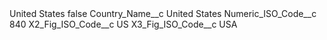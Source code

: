 <?xml version="1.0" encoding="UTF-8"?>
<CustomMetadata xmlns="http://soap.sforce.com/2006/04/metadata" xmlns:xsi="http://www.w3.org/2001/XMLSchema-instance" xmlns:xsd="http://www.w3.org/2001/XMLSchema">
    <label>United States</label>
    <protected>false</protected>
    <values>
        <field>Country_Name__c</field>
        <value xsi:type="xsd:string">United States</value>
    </values>
    <values>
        <field>Numeric_ISO_Code__c</field>
        <value xsi:type="xsd:string">840</value>
    </values>
    <values>
        <field>X2_Fig_ISO_Code__c</field>
        <value xsi:type="xsd:string">US</value>
    </values>
    <values>
        <field>X3_Fig_ISO_Code__c</field>
        <value xsi:type="xsd:string">USA</value>
    </values>
</CustomMetadata>

